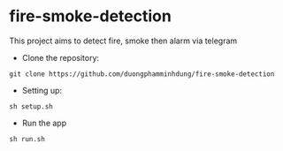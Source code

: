 # fire-smoke-detection
This project aims to detect fire, smoke then alarm via telegram 

- Clone the repository:
```Shell
git clone https://github.com/duongphamminhdung/fire-smoke-detection
```

- Setting up:
```Shell
sh setup.sh
```


- Run the app
```Shell
sh run.sh
```
